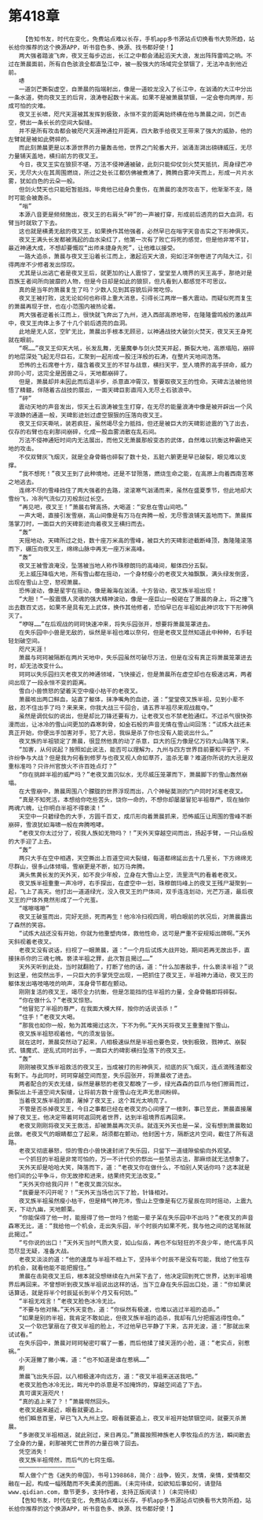 # 第418章
        【告知书友，时代在变化，免费站点难以长存，手机app多书源站点切换看书大势所趋，站长给你推荐的这个换源APP，听书音色多、换源、找书都好使！】
       两大强者踏波飞奔，夜叉王每步迈出，长江之中都会涌起滔天大浪，发出阵阵雷鸣之响。不过在萧晨面前，所有白色骇浪全都直坠江中，被一股强大的场域完全禁锢了，无法冲击到他近前。
       哧
       一道剑芒撕裂虚空，自萧晨的指端射出，像是一道蛟龙没入了长江中，在汹涌的大江中分出一条水道，劈向夜叉王的后背，浪涛卷起数十米高。如果不是被萧晨禁锢，一定会卷向两岸，形成可怕的灾难。
       夜叉王长啸，咫尺天涯被其发挥到极致，永恒不变的距离始终横在他与萧晨之间，剑芒击空，劈出一条长长的空间大裂缝。
       并不是所有攻击都会被咫尺天涯神通拉开距离，四大散手给夜叉王带来了强大的威胁，他的左臂就是被如此劈碎的。
       而此刻萧晨更是以本源世界的力量轰击他，世界之门轮番大开，汹涌澎湃出磅礴威压，无尽力量铺天盖地，横扫前方的夜叉王。
       今日，夜叉王实在狼狈不堪，万法不侵神通被破，此刻只能仰仗剑火焚天抵抗，周身绿芒冲天，无尽大火在其周围燃烧，所过之处长江都仿佛被煮沸了，腾腾白雾冲天而上，形成一片片水雾，犹如白色的云朵一般。
       但剑火焚天也只能短暂抵挡，毕竟他已经身负重伤，在萧晨的凌厉攻击下，他渐渐不支，随时可能会被轰杀。
       “嗡”
       本源八音更是频频施出，夜叉王的右肩头“砰”的一声被打穿，形成前后透亮的巨大血洞，右臂当时就软了下去。
       这也就是横勇无敌的夜叉王，如果换作其他强者，必然早已在嗡字天音击实之下形神俱灭。
       夜叉王满头长发都被溅起的血水染红了，他第一次有了败亡将死的感觉，但是他非常不甘，最近神通大成，不想却要慨叹“出师未捷身先死”，让他难以接受。
       一路大追杀，萧晨与夜叉王沿着长江而上，激起滔天大浪，宛如汪洋倒卷进了内陆大江，引得两岸不少修者发出惊叹。
       尤其是认出逃亡者是夜叉王后，就更加的让人震惊了，堂堂至人境界的天王高手，那绝对是百族王者间所向披靡的人物，但是今日却是如此的狼狈，但凡看到人都感觉不可思议。
       真的是当年的萧晨复生了吗？少数人见到其容貌后异常吃惊。
       夜叉王被打败，这无论如何也称得上重大消息，引得长江两岸一番大震动。而疑似死而复生的萧晨再现于世，也在小范围内被热论着。
       两大强者逆着长江而上，很快就飞奔出了九州，进入西部高原地带，在隆隆雷鸣般的激战声中，夜叉王肉体上多了十几个前后透亮的血洞。
       此地是无人区，空旷无比，萧晨出手根本无顾忌，以神通战技大破剑火焚天，夜叉天王身死就在眼前。
       “啊……”夜叉王仰天大吼，长发乱舞，无量魔拳与剑火焚天并起，撕裂大地，高原塌陷，崩碎的地层深处飞起无尽巨石，汇聚到一起形成一股汪洋般的石涛，在整片天地间浩荡。
       恐怖的土石席卷十方，蕴含着夜叉王的不甘与战意，横扫天宇，至人境界的高手拼命，威力非同小可，这完全是困兽之斗，天地都崩碎了。
       但是，萧晨却并未因此而后退半步，杀意直冲霄汉，誓要取夜叉王的性命。天碑古法被他领悟了精髓，伴随着古战技的展出，一面天碑巨影直闯入无尽土石骇浪中。
       “砰”
       震动天地的声音发出，惊天土石浪涛被生生打穿，在无尽的能量浪涛中像是被开辟出一个风平浪静的通道一般，天碑影迹划过虚空狠狠的压落向夜叉王。
       夜叉王仰天嘶吼，装若疯狂，虽然竭尽全力抵挡，但还是被巨大的天碑影迹震的飞了出去，仅存的右臂也在刹那间崩碎，化成一股血雾消散在乱石间。
       万法不侵神通短时间内无法展出，而他又无萧晨那般变态的武体，自然难以抗衡这种霸绝天地的攻击。
       不仅双臂灰飞烟灭，就是全身骨骼也碎裂了数十处，五脏六腑更是早已破裂，眼见难以支撑。
       “我不想死！”夜叉王到了此种境地，还是不甘殒落，燃烧生命之能，在高原上向着西南苦寒之地逃去。
       连绵不尽的雪峰挡住了两大强者的去路，滚滚寒气汹涌而来，虽然在盛夏季节，但此地却大雪纷飞，冷冽气流似刀刃般刮过长空。
       “再见吧，夜叉王！”萧晨右臂高扬，大喝道：“安息在雪山间吧。”
       一声大喝，直接引发雪崩，高山间像是有万马在奔腾一般，无尽雪浪铺天盖地而下。萧晨挥落掌刀时，一面巨大的天碑影迹向着夜叉王横扫而去。
       “轰”
       天摇地动，天碑所过之处，数十座万米高的雪峰，被巨大的天碑影迹截断峰顶，轰隆隆滚落而下，碾压向夜叉王，绵绵山脉中再无一座万米高峰。
       “轰”
       夜叉王被雪浪淹没，坠落被当地人称作珠穆朗玛的高峰间，躯体四分五裂。
       无上威压降临大地，所有雪山都在摇动，一个身材瘦小的老夜叉大袖飘飘，满头绿发倒竖，出现在雪山上空，怒视萧晨。
       恐怖波动，像是星宇在摇动，像是瀚海在汹涌，十方皆动，夜叉族半祖出现！
       “大胆！”一股震慑人灵魂的强大精神波动，像是一座巨山一般砸在了萧晨的身上，将之撞飞出去数百丈远，如果不是具有无上武体，换作其他修者，恐怕早已在半祖如此神识攻下下形神俱灭了。
       “咿呀……”在后观战的珂珂快速冲来，将失乐园张开，想要将萧晨笼罩进去。
       在失乐园中小兽是无敌的，纵然是半祖也难以奈何，但是老夜叉显然知道此中种种，右手轻轻划破空间。
       咫尺天涯！
       萧晨与珂珂被隔断在两片天地中，失乐园虽然可破尽万法，但是在没有真正将萧晨笼罩进去时，却无法改变什么。
       珂珂以失乐园扫灭老夜叉的神通领域，飞快接近，但是萧晨所在虚空却也在极速远离，两者间出现了一段永恒不变的距离。
       雪白小兽愤怒的望着天空中瘦小枯干的老夜叉。
       萧晨咳出两口鲜血，站直了躯体，抹净嘴角的血迹，道：“堂堂夜叉族半祖，见到小辈不敌，忍不住出手了吗？来来来，你我大战三千回合，请五界半祖尽来观战裁夺。”
       虽然是调侃似的说出，但是却比刀锋还要有力，让老夜叉也不禁老脸通红。不过杀气很快弥漫而出，让冰冷的雪山间更加的森寒刺骨，如金石般的声音无情在雪山间回荡：“试炼大战还未真正开始，你便出手加害对手，犯了大忌，我纵是杀了你也没有人能说出什么。”
       夜叉族的半祖锁定了萧晨，很显然他真的动了杀意，巨大的压力像是亿万钧大山降落下来。
       “加害，从何说起？按照如此说法，能否可以理解为，九州与四方世界目前要和平安宁，不许纷争与大战？但是我为何看到修罗与也夜叉视人命如草芥，滥杀无辜？难道你所说的大忌是双重标准吗？只许州官放火不许百姓点灯？”
       “你在挑衅半祖的威严吗？”老夜叉面沉似水，无尽威压笼罩而下，萧晨脚下的雪山轰然崩塌。
       在大雪崩中，萧晨周围八个朦胧的世界浮现而出，八个神秘莫测的门户同时对准老夜叉。
       “真是不知死活，本想给你吃些苦头，饶你一命的，不想你却屡屡冒犯半祖尊严，现在抽你两魂六魄，让你明白半祖不得亵渎！”
       天空中一只碧绿色的大手，方圆千百丈，成爪形向着萧晨抓来，恐怖威压让周围的雪峰不断崩碎，雪浪犹如海啸一般在奔腾咆哮。
       “老夜叉你太过分了，视我人族如无物吗？！”天外天穿越空间而出，扬起手臂，一只山岳般的大手迎了上去。
       “轰”
       两只大手在空中相遇，天空撕出上百道空间大裂缝，每道都绵延出去十几里长，下方绵绵无尽群山，很多山体倾塌，雪崩更是不断，如万马奔腾。
       满头焦黄长发的天外天，如不良少年般，立身在大雪山上空，流里流气的看着老夜叉。
       夜叉族半祖重重一声冷哼，右手探出，在虚空中一划，珠穆朗玛峰上的夜叉王残尸凝聚到一起，飞上了高天。他打出一道道绿光，没入夜叉王的尸体间，双手连连划动，光芒万道，最后夜叉王的尸体外竟然形成了一个光茧。
       “喀嚓喀嚓”
       夜叉王破茧而出，完好无损，死而再生！他冷冷扫视四周，明白眼前的状况后，对萧晨露出了森然的笑容。
       “试炼大战还没有开始，你就为他重塑肉体，救他性命，这可是严重不安规矩出牌啊。”天外天斜视着老夜叉。
       老夜叉没有说话，扫视了一眼萧晨，道：“一个月后试炼大战开始，期间若再无故出手，直接抹杀你的三魂七魄。亵渎半祖之罪，此次暂且揭过……”
       天外天听到此处，当时就翻脸了，打断了他的话，道：“什么加害敌手，什么亵渎半祖？”说到这里，他突然出手，一只巨大的手掌凭空出现，一把抓住了夜叉王，半祖神力涌动，夜叉王的躯体发出咯吱咯吱的响声，浑身骨节都在颤动。
       刚刚复活的夜叉王，竭尽全力抗衡，但是怎能挡的住半祖的力量，全身骨骼即将碎裂。
       “你在做什么？”老夜叉惊怒。
       “他冒犯了半祖的尊严，在我面大模大样，按你的话说该杀！”
       “住手！”老夜叉大喝。
       “那我也如你一般，勉为其难揭过这次，下不为例。”天外天将夜叉王重重抛下雪山。
       夜叉族半祖怒视着他，气的须发皆张。
       就在这时，萧晨突然动了起来，八相极速纵然是半祖也要色变，快到极致，戮神式、崩裂式、镇魔式、逆乱式同时出手，一面巨大的碑影横扫坠落下的夜叉王。
       “轰”
       刚刚被夜叉族半祖救活的夜叉王，当成被打的形神俱灭，彻底的灰飞烟灭，连点滴残渣都没有剩下。与此同时，珂珂穿越空间而至，失乐园张开，将萧晨收了进去。
       两者配合的天衣无缝，纵然是暴怒的老夜叉都晚了一步，绿光森森的巨爪与他们擦肩而过，撕裂出上千道空间大裂缝，让将前方数十座雪山在无声无息间粉碎。
       当着夜叉族半祖的面，屠掉了夜叉王，这个耳光太响亮了。
       不管是否杀掉夜叉王，今日之事都已经在老夜叉的心间埋了一根刺，事已至此，萧晨直接屠掉了夜叉王。他决定带着珂珂返回死者世界，达到半祖境界后再回来。
       老夜叉刚刚将夜叉天王救活，却被萧晨再次灭杀。就连天外天也是一呆，没有想到萧晨敢如此做。老夜叉气的眼睛都立了起来，胡须都在颤动，他封困十方，隔断这片空间，截住了所有退路。
       老夜叉彻底暴怒，惊的雪白小兽快速封闭了失乐园，只留下一道缝隙偷偷向外观望。
       一个抓狂的半祖是非常可怕的，万一不计代价的祭出一些禁忌古法，那麻烦就无法想象了。
       天外天却是哈哈大笑，降落而下，道：“老夜叉你在做什么，不怕别人笑话你吗？这本就是他们间的公平争斗，你无故掺和进来，结果终究无法改变。”
       “天外天你给我闪开！”老夜叉面沉似水。
       “我要是不闪开呢？！”天外天当场也沉下了脸，针锋相对。
       夜叉族半祖虽然瘦小枯干，但是精气神充沛，雪山上空像是有亿万星辰在同时摇动，上震九天，下动九幽，天地颤栗。
       “你能保得了他一时，能报得了他一世吗？他能一辈子呆在失乐园中不出吗？”老夜叉的声音森寒无比，道：“我给他一个机会，走出失乐园，半个时辰内如果不死，我与他之间的这笔帐就此揭过。”
       “亏你说的出口！”天外天当时气质大变，如山似岳，再也不似轻狂的不良少年，绝代高手风范尽显无疑，准备大战。
       老夜叉淡淡的道：“他的速度与半祖不相上下，坚持半个时辰不是没有可能，我给了他生存的机会，就看他能不能把握住。”
       萧晨在击毙夜叉王后，根本就没想继续在九州呆下去了，他决定回到死亡世界，达到半祖境界后再回来。不曾想听到夜叉族半祖说出这样的话，当下立身在失乐园出口处，道：“你如果说话算话，就是将半个时辰延长到半个月又有何妨。”
       “半祖无戏言！”老夜叉脸色冰冷无比。
       “不要与他对赌。”天外天变色，道：“你纵然有极速，也难以逃过半祖的追杀。”
       “如果是别的半祖，我肯定不敢如此，但夜叉族半祖的追杀，我却有几分把握逃得性命。”
       又一个软巴掌扇在了夜叉半祖的脸上，不过他早已平静了下来，古井无波，道：“那就出来试试看。”
       在失乐园中，萧晨对珂珂秘密叮嘱了一番，而后他揉了揉天涯的小脸，道：“老实点，别惹祸。”
       小天涯撇了撇小嘴，道：“也不知道是谁在惹祸……”
       刷
       萧晨飞出失乐园，以八相极速冲向远方，道：“夜叉半祖来送送我吧。”
       老夜叉脸色冰冷无比，眸光中的杀意是不加掩饰的，穿越空间追了下去。
       真可谓天涯咫尺！
       “真的追上来了？！”萧晨愕然回头。
       老夜叉越来越近，眼看就要追上。
       他们瞬息百里，早已飞入九州上空。眼看就要追上，夜叉半祖开始禁锢空间，就要灭杀萧晨。
       “多谢夜叉半祖相送，就此别过，来日再见。”萧晨按照神族老人李牧指点的方法，瞬间散去了全身的力量，刹那被死亡世界的力量召唤了回去。
       凭空消失！
       夜叉族半祖愕然，而后气的七窍生烟。
       ————————————————
       帮人做个广告《迷失的帝国》，书号1398868，简介：战争，毁灭，友情，亲情，爱情都交融在一起，构成一幅残酷而不失柔美的图画。(未完待续，如欲知后事如何，请登陆www.qidian.com，章节更多，支持作者，支持正版阅读！)（未完待续）
       【告知书友，时代在变化，免费站点难以长存，手机app多书源站点切换看书大势所趋，站长给你推荐的这个换源APP，听书音色多、换源、找书都好使！】